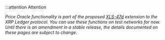 :::attention Attention

_Price Oracle functionality is part of the proposed [XLS-47d](https://github.com/XRPLF/XRPL-Standards/discussions/129) extension to the XRP Ledger protocol. You can use these functions on test networks for now. Until there is an amendment in a stable release, the details documented on these pages are subject to change._ <!-- SPELLING_IGNORE: 47d -->
